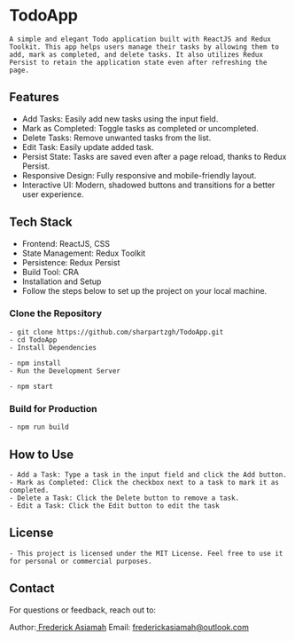 # TodoApp
    A simple and elegant Todo application built with ReactJS and Redux Toolkit. This app helps users manage their tasks by allowing them to add, mark as completed, and delete tasks. It also utilizes Redux Persist to retain the application state even after refreshing the page.

## Features
* Add Tasks: Easily add new tasks using the input field.
* Mark as Completed: Toggle tasks as completed or uncompleted.
* Delete Tasks: Remove unwanted tasks from the list.
* Edit Task: Easily update added task.
* Persist State: Tasks are saved even after a page reload, thanks to Redux Persist.
* Responsive Design: Fully responsive and mobile-friendly layout.
* Interactive UI: Modern, shadowed buttons and transitions for a better user experience.

 ## Tech Stack
* Frontend: ReactJS, CSS
* State Management: Redux Toolkit
* Persistence: Redux Persist
* Build Tool: CRA 
* Installation and Setup
* Follow the steps below to set up the project on your local machine.

### Clone the Repository

    - git clone https://github.com/sharpartzgh/TodoApp.git
    - cd TodoApp
    - Install Dependencies

    - npm install
    - Run the Development Server

    - npm start

### Build for Production
    - npm run build

## How to Use
    - Add a Task: Type a task in the input field and click the Add button.
    - Mark as Completed: Click the checkbox next to a task to mark it as completed.
    - Delete a Task: Click the Delete button to remove a task.
    - Edit a Task: Click the Edit button to edit the task

## License
    - This project is licensed under the MIT License. Feel free to use it for personal or commercial purposes.

## Contact
For questions or feedback, reach out to:

Author:[ Frederick Asiamah](https://github.com/sharpartzgh)
Email: frederickasiamah@outlook.com
